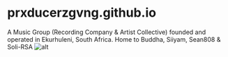 # prxducerzgvng.github.io

A Music Group (Recording Company &amp; Artist Collective) founded and operated in Ekurhuleni, South Africa. Home to Buddha, Siiyam, Sean808 &amp; Soli-RSA
![alt](https://)